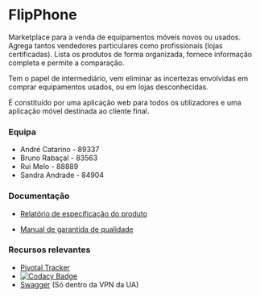 # FlipPhone

Marketplace para a venda de equipamentos móveis novos ou usados. 
Agrega tantos vendedores particulares como profissionais (lojas certificadas). 
Lista os produtos de forma organizada, fornece informação completa e permite a comparação.  

Tem o papel de intermediário, vem eliminar as incertezas envolvidas em comprar equipamentos usados, ou em lojas desconhecidas.

É constituído por uma aplicação web para todos os utilizadores e uma aplicação móvel destinada ao cliente final.

### Equipa
- André Catarino - 89337
- Bruno Rabaçal - 83563
- Rui Melo - 88889
- Sandra Andrade - 84904

### Documentação
- [Relatório de especificação do produto](https://uapt33090-my.sharepoint.com/:w:/r/personal/sandraandrade_ua_pt/_layouts/15/Doc.aspx?sourcedoc=%7B20EA77B5-B403-4C9A-BDFD-FA12246322AD%7D&file=TQS%20Product%20Specification%20Report.docx&wdOrigin=OFFICECOM-WEB.START.MRU-OIB&action=default&mobileredirect=true)

- [Manual de garantida de qualidade](https://uapt33090-my.sharepoint.com/:w:/r/personal/sandraandrade_ua_pt/_layouts/15/Doc.aspx?sourcedoc=%7B7407E91F-6417-43F3-866A-A77DC3B9C599%7D&file=TQS%20QA%20Manual.docx&wdOrigin=OFFICECOM-WEB.START.MRU-OIB&action=default&mobileredirect=true)


### Recursos relevantes
- [Pivotal Tracker](https://www.pivotaltracker.com/n/projects/2448184)
- [![Codacy Badge](https://app.codacy.com/project/badge/Grade/799abdc381ec4ee3b1598fe6df04a1f8)](https://www.codacy.com/manual/S-Andrade/FlipPhone?utm_source=github.com&amp;utm_medium=referral&amp;utm_content=S-Andrade/FlipPhone&amp;utm_campaign=Badge_Grade)
- [Swagger](http://192.168.160.49:8080/swagger-ui.html) (Só dentro da VPN da UA)

